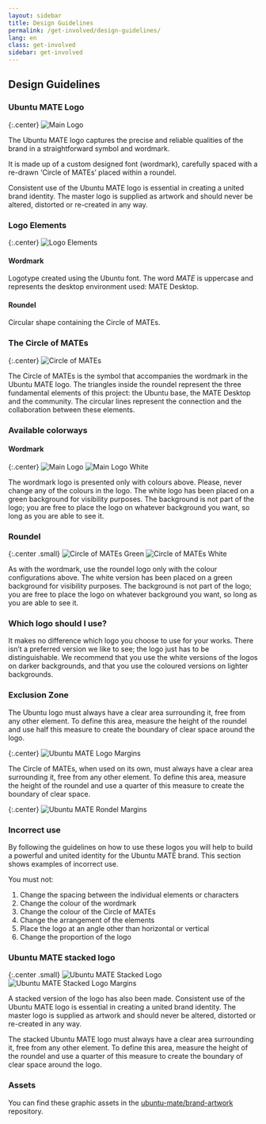 ```yaml
---
layout: sidebar
title: Design Guidelines
permalink: /get-involved/design-guidelines/
lang: en
class: get-involved
sidebar: get-involved
---
```


## Design Guidelines

### Ubuntu MATE Logo

{:.center}
![Main Logo](/images/get-involved/logo-guidelines/Main_Logo.png)

The Ubuntu MATE logo captures the precise and reliable qualities of the brand in a straightforward symbol and wordmark.

It is made up of a custom designed font (wordmark), carefully spaced with a re-drawn ‘Circle of MATEs’ placed within a roundel.

Consistent use of the Ubuntu MATE logo is essential in creating a united brand identity. The master logo is supplied as artwork and should never be altered, distorted or re-created in any way.


### Logo Elements

{:.center}
![Logo Elements](/images/get-involved/logo-guidelines/Logo_elements.png)

#### Wordmark

Logotype created using the Ubuntu font. The word *MATE* is uppercase and represents the desktop environment used: MATE Desktop.

#### Roundel

Circular shape containing the Circle of MATEs.

### The Circle of MATEs

{:.center}
![Circle of MATEs](/images/get-involved/logo-guidelines/Circle_of_MATEs.png)

The Circle of MATEs is the symbol that accompanies the wordmark in the Ubuntu MATE logo. The triangles inside the roundel represent the three fundamental elements of this project: the Ubuntu base, the MATE Desktop and the community. The circular lines represent the connection and the collaboration between these elements. 


### Available colorways
#### Wordmark

{:.center}
![Main Logo](/images/get-involved/logo-guidelines/Main_Logo.png) ![Main Logo White](/images/get-involved/logo-guidelines/Main_Logo_white.png)

The wordmark logo is presented only with colours above. Please, never change any of the colours in the logo. The white logo has been placed on a green background for visibility purposes. The background is not part of the logo; you are free to place the logo on whatever background you want, so long as you are able to see it.

### Roundel

{:.center .small}
![Circle of MATEs Green](/images/get-involved/logo-guidelines/Circle_of_MATEs_green.png) ![Circle of MATEs White](/images/get-involved/logo-guidelines/Circle_of_MATEs_white.png)

As with the wordmark, use the roundel logo only with the colour configurations above. The white version has been placed on a green background for visibility purposes. The background is not part of the logo; you are free to place the logo on whatever background you want, so long as you are able to see it.

### Which logo should I use?

It makes no difference which logo you choose to use for your works. There isn’t a preferred version we like to see; the logo just has to be distinguishable. We recommend that you use the white versions of the logos on darker backgrounds, and that you use the coloured versions on lighter backgrounds.


### Exclusion Zone

The Ubuntu logo must always have a clear area surrounding it, free from any other element. To define this area, measure the height of the roundel and use half this measure to create the boundary of clear space around the logo. 

{:.center}
![Ubuntu MATE Logo Margins](/images/get-involved/logo-guidelines/Ubuntu-MATE-Tag-Green-and-Black-margins.png)

The Circle of MATEs, when used on its own, must always have a clear area surrounding it, free from any other element. To define this area, measure the height of the roundel and use a quarter of this measure to create the boundary of clear space.

{:.center}
![Ubuntu MATE Rondel Margins](/images/get-involved/logo-guidelines/Ubuntu-MATE-Rondel-Green-margins.png)

### Incorrect use

By following the guidelines on how to use these logos you will help to build a powerful and united identity for the Ubuntu MATE brand. This section shows examples of incorrect use.

You must not:

1. Change the spacing between the individual elements or characters
2. Change the colour of the wordmark
3. Change the colour of the Circle of MATEs
4. Change the arrangement of the elements
5. Place the logo at an angle other than horizontal or vertical
6. Change the proportion of the logo
    

### Ubuntu MATE stacked logo

{:.center .small}
![Ubuntu MATE Stacked Logo](/images/get-involved/logo-guidelines/Wheel_tag_coloured.png) ![Ubuntu MATE Stacked Logo Margins](/images/get-involved/logo-guidelines/Ubuntu-MATE-Tag-Green-and-Black-Square-margins.png)

A stacked version of the logo has also been made. Consistent use of the Ubuntu MATE logo is essential in creating a united brand identity. The master logo is supplied as artwork and should never be altered, distorted or re-created in any way.

The stacked Ubuntu MATE logo must always have a clear area surrounding it, free from any other element. To define this area, measure the height of the roundel and use a quarter of this measure to create the boundary of clear space around the logo.


### Assets

You can find these graphic assets in the [ubuntu-mate/brand-artwork](https://github.com/ubuntu-mate/brand-artwork) repository.
